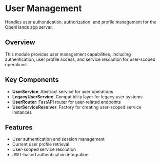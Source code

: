 # User Management

Handles user authentication, authorization, and profile management for the OpenHands app server.

## Overview

This module provides user management capabilities, including authentication, user profile access, and service resolution for user-scoped operations.

## Key Components

- **UserService**: Abstract service for user operations
- **LegacyUserService**: Compatibility layer for legacy user systems
- **UserRouter**: FastAPI router for user-related endpoints
- **UserServiceResolver**: Factory for creating user-scoped service instances

## Features

- User authentication and session management
- Current user profile retrieval
- User-scoped service resolution
- JWT-based authentication integration
